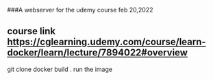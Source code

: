 ###A webserver for the udemy course feb 20,2022
## course link https://cglearning.udemy.com/course/learn-docker/learn/lecture/7894022#overview

git clone <repo>
docker build .
run the image 
